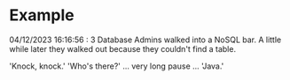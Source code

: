 # Example

<!-- replace-with-date starts -->
04/12/2023 16:16:56 : 3 Database Admins walked into a NoSQL bar. A little while later they walked out because they couldn't find a table.
<!-- replace-with-date ends -->

<!-- replace-with-joke starts -->
'Knock, knock.' 'Who's there?' ... very long pause ... 'Java.'
<!-- replace-with-joke ends -->